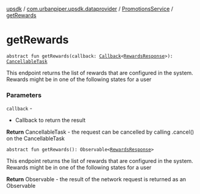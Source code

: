 [upsdk](../../index.md) / [com.urbanpiper.upsdk.dataprovider](../index.md) / [PromotionsService](index.md) / [getRewards](./get-rewards.md)

# getRewards

`abstract fun getRewards(callback: `[`Callback`](../-callback/index.md)`<`[`RewardsResponse`](../../com.urbanpiper.upsdk.model.networkresponse/-rewards-response/index.md)`>): `[`CancellableTask`](../-cancellable-task/index.md)

This endpoint returns the list of rewards that are configured in the system.
Rewards might be in one of the following states for a user

### Parameters

`callback` -
* Callback to return the result

**Return**
CancellableTask - the request can be cancelled by calling .cancel() on the CancellableTask

`abstract fun getRewards(): Observable<`[`RewardsResponse`](../../com.urbanpiper.upsdk.model.networkresponse/-rewards-response/index.md)`>`

This endpoint returns the list of rewards that are configured in the system.
Rewards might be in one of the following states for a user

**Return**
Observable - the result of the network request is returned as an Observable

